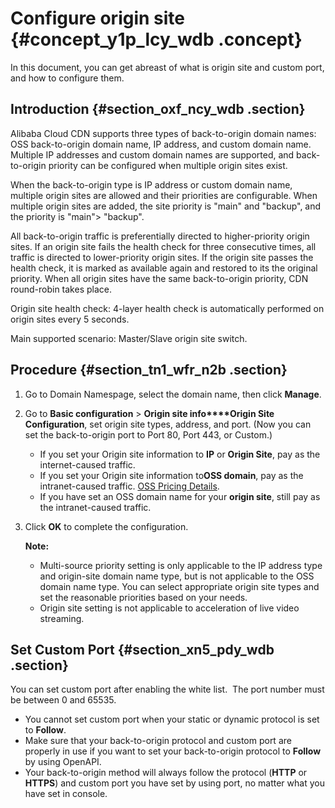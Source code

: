 # Configure origin site {#concept_y1p_lcy_wdb .concept}

In this document, you can get abreast of what is origin site and custom port, and how to configure them.

## Introduction {#section_oxf_ncy_wdb .section}

Alibaba Cloud CDN supports three types of back-to-origin domain names: OSS back-to-origin domain name, IP address, and custom domain name. Multiple IP addresses and custom domain names are supported, and back-to-origin priority can be configured when multiple origin sites exist.

When the back-to-origin type is IP address or custom domain name, multiple origin sites are allowed and their priorities are configurable. When multiple origin sites are added, the site priority is "main" and "backup", and the priority is "main"\> "backup".

All back-to-origin traffic is preferentially directed to higher-priority origin sites. If an origin site fails the health check for three consecutive times, all traffic is directed to lower-priority origin sites. If the origin site passes the health check, it is marked as available again and restored to its the original priority. When all origin sites have the same back-to-origin priority, CDN round-robin takes place.

Origin site health check: 4-layer health check is automatically performed on origin sites every 5 seconds.

Main supported scenario: Master/Slave origin site switch.

## Procedure {#section_tn1_wfr_n2b .section}

1.  Go to Domain Namespage, select the domain name, then click **Manage**.
2.  Go to **Basic configuration** \> **Origin site info****Origin Site Configuration**, set origin site types, address, and port. \(Now you can set the back-to-origin port to Port 80, Port 443, or Custom.\)
    -   If you set your Origin site information to **IP** or **Origin Site**, pay as the internet-caused traffic.
    -   If you set your Origin site information to**OSS domain**, pay as the intranet-caused traffic. [OSS Pricing Details](https://www.alibabacloud.com/zh/product/oss?spm=a2796.7960336.224002.50.17815179w6xyJ3#pricing).
    -   If you have set an OSS domain name for your **origin site**, still pay as the intranet-caused traffic.
3.  Click **OK** to complete the configuration.

    **Note:** 

    -   Multi-source priority setting is only applicable to the IP address type and origin-site domain name type, but is not applicable to the OSS domain name type. You can select appropriate origin site types and set the reasonable priorities based on your needs.
    -   Origin site setting is not applicable to acceleration of live video streaming.

## Set Custom Port {#section_xn5_pdy_wdb .section}

You can set custom port after enabling the white list.  The port number must be between 0 and 65535.

-   You cannot set custom port when your static or dynamic protocol is set to **Follow**.
-   Make sure that your back-to-origin protocol and custom port are properly in use if you want to set your back-to-origin protocol to **Follow** by using OpenAPI.
-   Your back-to-origin method will always follow the protocol \(**HTTP** or **HTTPS**\) and custom port you have set by using port, no matter what you have set in console.

